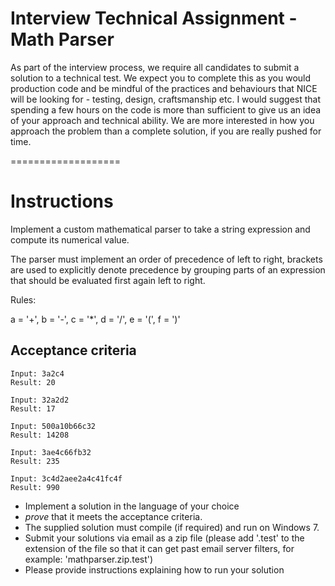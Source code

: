 # Interview Technical Assignment - Math Parser

As part of the interview process, we require all candidates to submit a solution to a technical test.  We expect you to complete this as you would production code and be mindful of the practices and behaviours that NICE will be looking for - testing, design, craftsmanship etc.  I would suggest that spending a few hours on the code is more than sufficient to give us an idea of your approach and technical ability. We are more interested in how you approach the problem than a complete solution, if you are really pushed for time.

===================

# Instructions
Implement a custom mathematical parser to take a string expression and compute its numerical value.

The parser must implement an order of precedence of left to right, brackets are used to explicitly denote precedence by grouping parts of an expression that should be evaluated first again left to right.

Rules:

a = '+', b = '-', c = '*', d = '/', e = '(', f = ')'

## Acceptance criteria

```
Input: 3a2c4
Result: 20

Input: 32a2d2
Result: 17

Input: 500a10b66c32
Result: 14208

Input: 3ae4c66fb32
Result: 235

Input: 3c4d2aee2a4c41fc4f
Result: 990

```

* Implement a solution in the language of your choice
* _prove_ that it meets the acceptance criteria.
* The supplied solution must compile (if required) and run on Windows 7.
* Submit your solutions via email as a zip file (please add '.test' to the extension of the file so that it can get past email server filters, for example: 'mathparser.zip.test')
* Please provide instructions explaining how to run your solution
